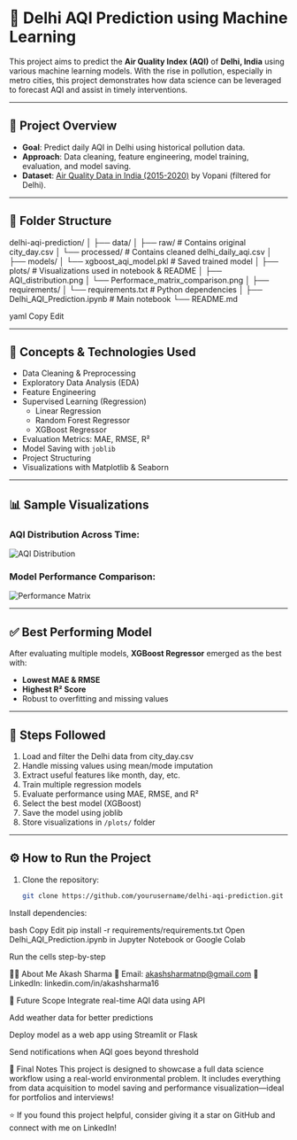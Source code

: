 # 🌆 Delhi AQI Prediction using Machine Learning

This project aims to predict the **Air Quality Index (AQI)** of **Delhi, India** using various machine learning models. With the rise in pollution, especially in metro cities, this project demonstrates how data science can be leveraged to forecast AQI and assist in timely interventions.

---

## 📌 Project Overview

- **Goal**: Predict daily AQI in Delhi using historical pollution data.
- **Approach**: Data cleaning, feature engineering, model training, evaluation, and model saving.
- **Dataset**: [Air Quality Data in India (2015-2020)](https://www.kaggle.com/datasets/vopani/air-quality-data-in-india) by Vopani (filtered for Delhi).

---

## 📁 Folder Structure

delhi-aqi-prediction/ │ ├── data/ │ ├── raw/ # Contains original city_day.csv │ └── processed/ # Contains cleaned delhi_daily_aqi.csv │ ├── models/ │ └── xgboost_aqi_model.pkl # Saved trained model │ ├── plots/ # Visualizations used in notebook & README │ ├── AQI_distribution.png │ └── Performace_matrix_comparison.png │ ├── requirements/ │ └── requirements.txt # Python dependencies │ ├── Delhi_AQI_Prediction.ipynb # Main notebook └── README.md

yaml
Copy
Edit

---

## 🧠 Concepts & Technologies Used

- Data Cleaning & Preprocessing
- Exploratory Data Analysis (EDA)
- Feature Engineering
- Supervised Learning (Regression)
  - Linear Regression
  - Random Forest Regressor
  - XGBoost Regressor
- Evaluation Metrics: MAE, RMSE, R²
- Model Saving with `joblib`
- Project Structuring
- Visualizations with Matplotlib & Seaborn

---

## 📊 Sample Visualizations

### AQI Distribution Across Time:
![AQI Distribution](plots/AQI_distribution.png)

### Model Performance Comparison:
![Performance Matrix](plots/Performace_matrix_comparison.png)

---

## ✅ Best Performing Model

After evaluating multiple models, **XGBoost Regressor** emerged as the best with:

- **Lowest MAE & RMSE**
- **Highest R² Score**
- Robust to overfitting and missing values

---

## 📝 Steps Followed

1. Load and filter the Delhi data from city_day.csv
2. Handle missing values using mean/mode imputation
3. Extract useful features like month, day, etc.
4. Train multiple regression models
5. Evaluate performance using MAE, RMSE, and R²
6. Select the best model (XGBoost)
7. Save the model using joblib
8. Store visualizations in `/plots/` folder

---

## ⚙️ How to Run the Project

1. Clone the repository:
   ```bash
   git clone https://github.com/yourusername/delhi-aqi-prediction.git
Install dependencies:

bash
Copy
Edit
pip install -r requirements/requirements.txt
Open Delhi_AQI_Prediction.ipynb in Jupyter Notebook or Google Colab

Run the cells step-by-step

🧑‍💻 About Me
Akash Sharma
📧 Email: akashsharmatnp@gmail.com
🔗 LinkedIn: linkedin.com/in/akashsharma16

🚀 Future Scope
Integrate real-time AQI data using API

Add weather data for better predictions

Deploy model as a web app using Streamlit or Flask

Send notifications when AQI goes beyond threshold

📌 Final Notes
This project is designed to showcase a full data science workflow using a real-world environmental problem. It includes everything from data acquisition to model saving and performance visualization—ideal for portfolios and interviews!

⭐ If you found this project helpful, consider giving it a star on GitHub and connect with me on LinkedIn!